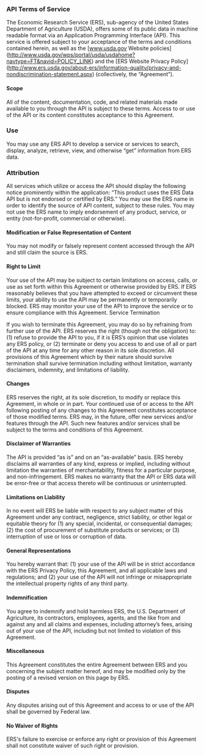 ### API Terms of Service

The Economic Research Service (ERS), sub-agency of the United States Department of Agriculture (USDA), offers some of its public data in machine readable format via an Application Programming Interface (API).  This service is offered subject to your acceptance of the terms and conditions contained herein, as well as the [www.usda.gov Website policies] (http://www.usda.gov/wps/portal/usda/usdahome?navtype=FT&navid=POLICY_LINK) and the [ERS Website Privacy Policy] (http://www.ers.usda.gov/about-ers/information-quality/privacy-and-nondiscrimination-statement.aspx) (collectively, the “Agreement”).

#### Scope

All of the content, documentation, code, and related materials made available to you through the API is subject to these terms. Access to or use of the API or its content constitutes acceptance to this Agreement.

### Use

You may use any ERS API to develop a service or services to search, display, analyze, retrieve, view, and otherwise “get” information from ERS data.

### Attribution

All services which utilize or access the API should display the following notice prominently within the application: “This product uses the ERS Data API but is not endorsed or certified by ERS.”  You may use the ERS name in order to identify the source of API content, subject to these rules.  You may not use the ERS name to imply endorsement of any product, service, or entity (not-for-profit, commercial or otherwise).

#### Modification or False Representation of Content

You may not modify or falsely represent content accessed through the API and still claim the source is ERS.

#### Right to Limit

Your use of the API may be subject to certain limitations on access, calls, or use as set forth within this Agreement or otherwise provided by ERS.  If ERS reasonably believes that you have attempted to exceed or circumvent these limits, your ability to use the API may be permanently or temporarily blocked. ERS may monitor your use of the API to improve the service or to ensure compliance with this Agreement.
Service Termination

If you wish to terminate this Agreement, you may do so by refraining from further use of the API.  ERS reserves the right (though not the obligation) to: (1) refuse to provide the API to you, if it is ERS’s opinion that use violates any ERS policy, or (2) terminate or deny you access to and use of all or part of the API at any time for any other reason in its sole discretion.  All provisions of this Agreement which by their nature should survive termination shall survive termination including without limitation, warranty disclaimers, indemnity, and limitations of liability.

#### Changes

ERS reserves the right, at its sole discretion, to modify or replace this Agreement, in whole or in part. Your continued use of or access to the API following posting of any changes to this Agreement constitutes acceptance of those modified terms.  ERS may, in the future, offer new services and/or features through the API.  Such new features and/or services shall be subject to the terms and conditions of this Agreement.

#### Disclaimer of Warranties

The API is provided “as is” and on an “as-available” basis.  ERS hereby disclaims all warranties of any kind, express or implied, including without limitation the warranties of merchantability, fitness for a particular purpose, and non-infringement. ERS makes no warranty that the API or ERS data will be error-free or that access thereto will be continuous or uninterrupted.

#### Limitations on Liability

In no event will ERS be liable with respect to any subject matter of this Agreement under any contract, negligence, strict liability, or other legal or equitable theory for (1) any special, incidental, or consequential damages; (2) the cost of procurement of substitute products or services; or (3) interruption of use or loss or corruption of data.

#### General Representations

You hereby warrant that: (1) your use of the API will be in strict accordance with the ERS Privacy Policy, this Agreement, and all applicable laws and regulations; and (2) your use of the API will not infringe or misappropriate the intellectual property rights of any third party.  

#### Indemnification

You agree to indemnify and hold harmless ERS, the U.S. Department of Agriculture, its contractors, employees, agents, and the like from and against any and all claims and expenses, including attorney’s fees, arising out of your use of the API, including but not limited to violation of this Agreement.

#### Miscellaneous

This Agreement constitutes the entire Agreement between ERS and you concerning the subject matter hereof, and may be modified only by the posting of a revised version on this page by ERS.

#### Disputes

Any disputes arising out of this Agreement and access to or use of the API shall be governed by Federal law.

#### No Waiver of Rights

ERS's failure to exercise or enforce any right or provision of this Agreement shall not constitute waiver of such right or provision.
